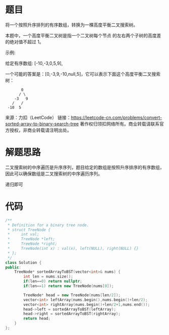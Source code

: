 # 题目

将一个按照升序排列的有序数组，转换为一棵高度平衡二叉搜索树。

本题中，一个高度平衡二叉树是指一个二叉树每个节点 的左右两个子树的高度差的绝对值不超过 1。

示例:

给定有序数组: [-10,-3,0,5,9],

一个可能的答案是：[0,-3,9,-10,null,5]，它可以表示下面这个高度平衡二叉搜索树：

     	   0
       	  / \
        -3   9
       /   /
     -10  5


来源：力扣（LeetCode）
链接：https://leetcode-cn.com/problems/convert-sorted-array-to-binary-search-tree
著作权归领扣网络所有。商业转载请联系官方授权，非商业转载请注明出处。

# 解题思路

二叉搜索树的中序遍历是升序序列，题目给定的数组是按照升序排序的有序数组，因此可以确保数组是二叉搜索树的中序遍历序列。

递归即可

# 代码

```c++
/**
 * Definition for a binary tree node.
 * struct TreeNode {
 *     int val;
 *     TreeNode *left;
 *     TreeNode *right;
 *     TreeNode(int x) : val(x), left(NULL), right(NULL) {}
 * };
 */
class Solution {
public:
    TreeNode* sortedArrayToBST(vector<int>& nums) {
        int len = nums.size();
        if(len==0) return nullptr;
        if(len==1) return new TreeNode(nums[0]);

        TreeNode* head = new TreeNode(nums[len/2]);
        vector<int> leftArray(nums.begin(),nums.begin()+len/2);
        vector<int> rightArray(nums.begin()+len/2+1,nums.end());
        head->left = sortedArrayToBST(leftArray);
        head->right = sortedArrayToBST(rightArray);
        return head;
    }
};
```

